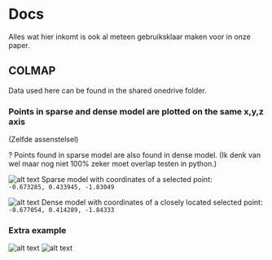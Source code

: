 # Docs

Alles wat hier inkomt is ook al meteen gebruiksklaar maken voor in onze paper.

## COLMAP

Data used here can be found in the shared onedrive folder.

### Points in sparse and dense model are plotted on the same x,y,z axis

(Zelfde assenstelsel)

? Points found in sparse model are also found in dense model. (Ik denk van wel maar nog niet 100% zeker moet overlap testen in python.)

![alt text](dense_selected_point.png)
Sparse model with coordinates of a selected point:  
`-0.673285, 0.433945, -1.83049`

![alt text](sparse_selected_point.png)
Dense model with coordinates of a closely located selected point:  
`-0.677054, 0.414289, -1.84333`


### Extra example

![alt text](image-1.png)
![alt text](image.png)